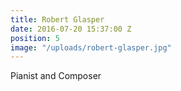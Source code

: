 ```yaml
---
title: Robert Glasper
date: 2016-07-20 15:37:00 Z
position: 5
image: "/uploads/robert-glasper.jpg"
---
```


Pianist and Composer

